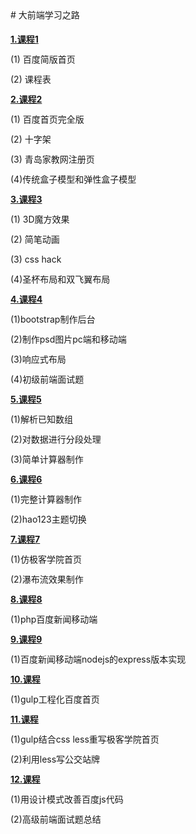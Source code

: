 <!DOCTYPE html>
<html lang="en">
<head>
	<meta charset="UTF-8">
	<title>Document</title>
</head>
<style>
	*{line-height: 32px;}
</style>
<body>
	# 大前端学习之路<br/>

<a href="https://github.com/kitty8288/jikeweb/tree/master/Lesson1-Basic_HTML"><strong><strong>1.课程1</strong></strong></a><br/>
(1) 百度简版首页<br/>
(2) 课程表<br/>
<a href="https://github.com/kitty8288/jikeweb/tree/master/Lesson2-Core_of_CSS"><strong>2.课程2</strong></a><br/>
(1) 百度首页完全版<br/>
(2) 十字架<br/>
(3) 青岛家教网注册页<br/>
(4)传统盒子模型和弹性盒子模型<br/>
<a href="https://github.com/kitty8288/jikeweb/tree/master/Lesson3-Adanced_of_HTML_CSS"><strong>3.课程3</strong></a><br/>
(1) 3D魔方效果<br/>
(2) 简笔动画<br/>
(3) css hack<br/>
(4)圣杯布局和双飞翼布局<br/>
<a href="https://github.com/kitty8288/jikeweb/tree/master/Lesson4-Core_Skill"><strong>4.课程4</strong></a><br/>
(1)bootstrap制作后台<br/>
(2)制作psd图片pc端和移动端<br/>
(3)响应式布局<br/>
(4)初级前端面试题<br/>
<a href="https://github.com/kitty8288/jikeweb/tree/master/Lesson5-basic_JavaStript"><strong>5.课程5</strong></a><br/>
(1)解析已知数组<br/>
(2)对数据进行分段处理<br/>
(3)简单计算器制作<br/>
<a href="https://github.com/kitty8288/jikeweb/tree/master/Lesson6-JavaStript_DOM"><strong>6.课程6</strong></a><br/>
(1)完整计算器制作<br/>
(2)hao123主题切换<br/>
<a href="https://github.com/kitty8288/jikeweb/tree/master/Lesson7-JQuery"><strong>7.课程7</strong></a><br/>
(1)仿极客学院首页<br/>
(2)瀑布流效果制作<br/>
<a href="https://github.com/kitty8288/jikeweb/tree/master/Lesson8-PHP_MySQL"><strong>8.课程8</strong></a><br/>
(1)php百度新闻移动端<br/>
<a href="https://github.com/kitty8288/jikeweb/tree/master/Lesson9-NodeJS_MySQL"><strong>9.课程9</strong></a><br/>
(1)百度新闻移动端nodejs的express版本实现<br/>
<a href="https://github.com/kitty8288/jikeweb/tree/master/Lesson10-Yeoman"><strong>10.课程</strong></a><br/>
(1)gulp工程化百度首页<br/>
<a href="https://github.com/kitty8288/jikeweb/tree/master/Lesson11-SASS_Compass"><strong>11.课程</strong></a><br/>
(1)gulp结合css less重写极客学院首页<br/>
(2)利用less写公交站牌<br/>
<a href="https://github.com/kitty8288/jikeweb/tree/master/Lesson12-JavaScritp_DesignPattern">
<strong>12.课程</strong></a><br/>
(1)用设计模式改善百度js代码<br/>
(2)高级前端面试题总结<br/>
</body>
</html>

